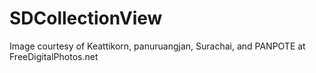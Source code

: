 # SDCollectionView


Image courtesy of Keattikorn, panuruangjan, Surachai, and PANPOTE at FreeDigitalPhotos.net
